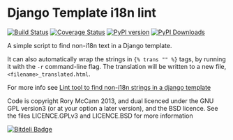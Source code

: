 Django Template i18n lint
=========================

[![Build Status](https://travis-ci.org/ArabellaTech/django-template-i18n-lint.svg?branch=master)](https://travis-ci.org/ArabellaTech/django-template-i18n-lint.svg)
[![Coverage Status](https://coveralls.io/repos/ArabellaTech/django-template-i18n-lint/badge.svg)](https://coveralls.io/r/ArabellaTech/django-template-i18n-lint)
[![PyPI version](https://pypip.in/v/django-template-i18n-lint/badge.png)](https://pypi.python.org/pypi/django-template-i18n-lint)
[![PyPI Downloads](https://pypip.in/d/django-template-i18n-lint/badge.png)](https://pypi.python.org/pypi/django-template-i18n-lint)


A simple script to find non-i18n text in a Django template.

It can also automatically wrap the strings in `{% trans "" %}` tags, by running it with the `-r` command-line flag.
The translation will be written to a new file, `<filename>_translated.html`.

For more info see [Lint tool to find non-i18n strings in a django template](http://www.technomancy.org/python/django-template-i18n-lint/)

Code is copyright Rory McCann 2013, and dual licenced under the GNU GPL version3 (or at your option a later version), and the BSD licence. See the files LICENCE.GPLv3 and LICENCE.BSD for more information


[![Bitdeli Badge](https://d2weczhvl823v0.cloudfront.net/rory/django-template-i18n-lint/trend.png)](https://bitdeli.com/free "Bitdeli Badge")

